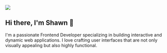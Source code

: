 ![](https://preview.redd.it/1d11s820dgm91.gif?width=675&format=mp4&s=08fd1dffb13ac194498fea85448d4604ec953ab4)
## Hi there, I'm Shawn 👋

I'm a passionate Frontend Developer specializing in building interactive and dynamic web applications. I love crafting user interfaces that are not only visually appealing but also highly functional.
<!--
**feshawnz/feshawnz** is a ✨ _special_ ✨ repository because its `README.md` (this file) appears on your GitHub profile.

Here are some ideas to get you started:

- 🔭 I’m currently working on ...
- 🌱 I’m currently learning ...
- 👯 I’m looking to collaborate on ...
- 🤔 I’m looking for help with ...
- 💬 Ask me about ...
- 📫 How to reach me: ...
- 😄 Pronouns: ...
- ⚡ Fun fact: ...
-->
